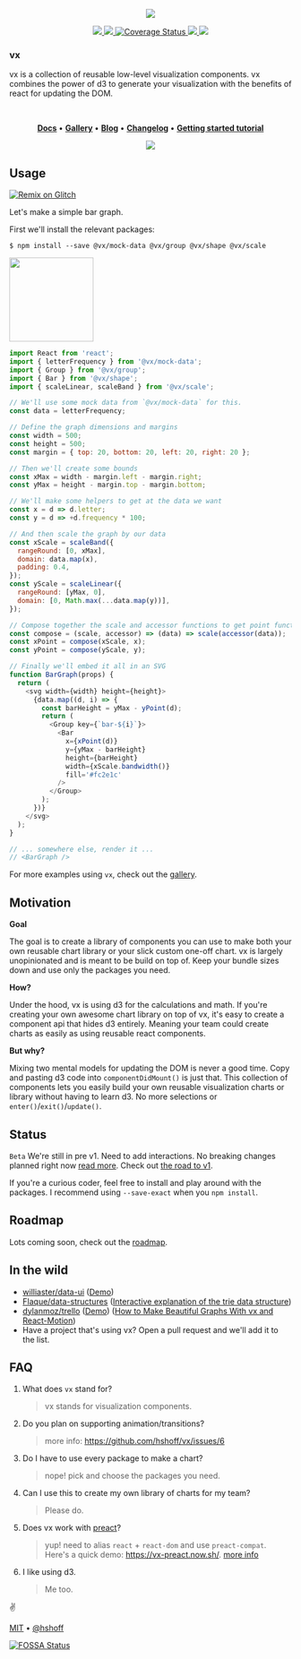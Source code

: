 <p align="center">
  <img src="./assets/Screen Shot 2017-05-05 at 6.55.56 AM.png" />
</p>

<p align="center">
  <a title="npm version" href="https://www.npmjs.com/~vx">
    <img src="https://img.shields.io/npm/v/@vx/demo.svg?style=flat-square" />
  </a>
  <a title="build status" href="https://travis-ci.org/hshoff/vx">
    <img src="https://travis-ci.org/hshoff/vx.svg?branch=master" />
  </a>
  <a href='https://coveralls.io/github/hshoff/vx?branch=master'>
    <img src='https://coveralls.io/repos/github/hshoff/vx/badge.svg?branch=master' alt='Coverage Status' />
  </a>
  <a title="@vx/demo npm downloads" href="https://www.npmjs.com/package/@vx/demo">
    <img src="https://img.shields.io/npm/dm/@vx/demo.svg?style=flat-square" />
  </a>
  <a href="https://app.fossa.io/projects/git%2Bhttps%3A%2F%2Fgithub.com%2Fhshoff%2Fvx?ref=badge_shield" alt="FOSSA Status">     <img src="https://app.fossa.io/api/projects/git%2Bhttps%3A%2F%2Fgithub.com%2Fhshoff%2Fvx.svg?type=shield"/>
  </a>
</p>

### vx

vx is a collection of reusable low-level visualization components. vx combines the power of d3 to generate your visualization with the benefits of react for updating the DOM.

<br />

<p align="center">
  <strong>
    <a href="https://vx-demo.now.sh">Docs</a>
  </strong>
  &bull;
  <strong>
    <a href="https://vx-demo.now.sh/gallery">Gallery</a>
  </strong>
  &bull;
  <strong>
    <a href="https://medium.com/vx-code/getting-started-with-vx-1756bb661410">Blog</a>
  </strong>
  &bull;
  <strong>
    <a href="./CHANGELOG.md">Changelog</a>
  </strong>
  &bull;
  <strong>
    <a href="https://medium.com/vx-code/getting-started-with-vx-1756bb661410">Getting started tutorial</a>
  </strong>
</p>


<p align="center">
  <a href="https://vx-demo.now.sh/gallery">
    <img src="./assets/vx-gallery.png" />
  </a>
</p>


## Usage

[![Remix on Glitch](https://cdn.glitch.com/2703baf2-b643-4da7-ab91-7ee2a2d00b5b%2Fremix-button.svg)](https://glitch.com/edit/#!/remix/kind-modem)

Let's make a simple bar graph.

First we'll install the relevant packages:

```
$ npm install --save @vx/mock-data @vx/group @vx/shape @vx/scale
```

<img src="./assets/simplebar.png" height="150" />

```javascript
import React from 'react';
import { letterFrequency } from '@vx/mock-data';
import { Group } from '@vx/group';
import { Bar } from '@vx/shape';
import { scaleLinear, scaleBand } from '@vx/scale';

// We'll use some mock data from `@vx/mock-data` for this.
const data = letterFrequency;

// Define the graph dimensions and margins
const width = 500;
const height = 500;
const margin = { top: 20, bottom: 20, left: 20, right: 20 };

// Then we'll create some bounds
const xMax = width - margin.left - margin.right;
const yMax = height - margin.top - margin.bottom;

// We'll make some helpers to get at the data we want
const x = d => d.letter;
const y = d => +d.frequency * 100;

// And then scale the graph by our data
const xScale = scaleBand({
  rangeRound: [0, xMax],
  domain: data.map(x),
  padding: 0.4,
});
const yScale = scaleLinear({
  rangeRound: [yMax, 0],
  domain: [0, Math.max(...data.map(y))],
});

// Compose together the scale and accessor functions to get point functions
const compose = (scale, accessor) => (data) => scale(accessor(data));
const xPoint = compose(xScale, x);
const yPoint = compose(yScale, y);

// Finally we'll embed it all in an SVG
function BarGraph(props) {
  return (
    <svg width={width} height={height}>
      {data.map((d, i) => {
        const barHeight = yMax - yPoint(d);
        return (
          <Group key={`bar-${i}`}>
            <Bar
              x={xPoint(d)}
              y={yMax - barHeight}
              height={barHeight}
              width={xScale.bandwidth()}
              fill='#fc2e1c'
            />
          </Group>
        );
      })}
    </svg>
  );
}

// ... somewhere else, render it ...
// <BarGraph />
```

For more examples using `vx`, check out the [gallery](https://vx-demo.now.sh/gallery).

## Motivation

**Goal**

The goal is to create a library of components you can use to make both your own reusable chart library or your slick custom one-off chart. vx is largely unopinionated and is meant to be build on top of. Keep your bundle sizes down and use only the packages you need.

**How?**

Under the hood, vx is using d3 for the calculations and math. If you're creating your own awesome chart library on top of vx, it's easy to create a component api that hides d3 entirely. Meaning your team could create charts as easily as using reusable react components.

**But why?**

Mixing two mental models for updating the DOM is never a good time. Copy and pasting d3 code into `componentDidMount()` is just that. This collection of components lets you easily build your own reusable visualization charts or library without having to learn d3. No more selections or `enter()`/`exit()`/`update()`.

## Status

`Beta` We're still in pre v1. Need to add interactions. No breaking changes planned right now [read more](https://github.com/hshoff/vx/issues/156#issuecomment-331318108). Check out [the road to v1](https://github.com/hshoff/vx/projects/1).

If you're a curious coder, feel free to install and play around with the packages. I recommend using `--save-exact` when you `npm install`.

## Roadmap

Lots coming soon, check out the [roadmap](./ROADMAP.md).

## In the wild

- [williaster/data-ui](https://github.com/williaster/data-ui) ([Demo](https://williaster.github.io/data-ui/))
- [Flaque/data-structures](https://github.com/Flaque/data-structures) ([Interactive explanation of the trie data structure](https://trie.now.sh/))
- [dylanmoz/trello](https://github.com/DylanMoz/dylanmoz.github.io/blob/source/src/pages/trello/TrelloGraph.js) ([Demo](http://dylanmoz.github.io/trello/)) ([How to Make Beautiful Graphs With vx and React-Motion](https://devblog.classy.org/how-to-make-beautiful-graphs-with-vx-and-react-motion-6ffe7aecf6f3))
- Have a project that's using vx? Open a pull request and we'll add it to the list.

## FAQ

1. What does `vx` stand for?

    > vx stands for visualization components.

1. Do you plan on supporting animation/transitions?

    > more info: https://github.com/hshoff/vx/issues/6

1. Do I have to use every package to make a chart?

    > nope! pick and choose the packages you need.

1. Can I use this to create my own library of charts for my team?

    > Please do.

1. Does vx work with [preact](https://preactjs.com/)?

    > yup! need to alias `react` + `react-dom` and use `preact-compat`. Here's a quick demo: https://vx-preact.now.sh/. [more info](https://preactjs.com/guide/switching-to-preact#how-to-alias-preact-compat)

1. I like using d3.

    > Me too.

:v:

[MIT](./LICENSE) &bull; [@hshoff](https://twitter.com/hshoff)

[![FOSSA Status](https://app.fossa.io/api/projects/git%2Bhttps%3A%2F%2Fgithub.com%2Fhshoff%2Fvx.svg?type=large)](https://app.fossa.io/projects/git%2Bhttps%3A%2F%2Fgithub.com%2Fhshoff%2Fvx?ref=badge_large)
